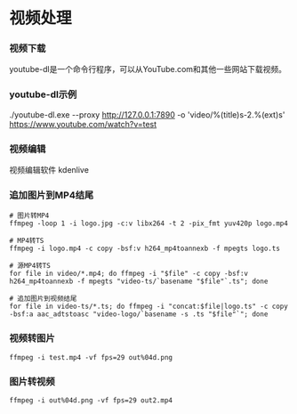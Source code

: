 # 视频处理

### 视频下载
youtube-dl是一个命令行程序，可以从YouTube.com和其他一些网站下载视频。

### youtube-dl示例
./youtube-dl.exe --proxy http://127.0.0.1:7890 -o 'video/%(title)s-2.%(ext)s' https://www.youtube.com/watch?v=test

### 视频编辑
视频编辑软件 kdenlive

### 追加图片到MP4结尾
	# 图片转MP4
	ffmpeg -loop 1 -i logo.jpg -c:v libx264 -t 2 -pix_fmt yuv420p logo.mp4

	# MP4转TS
	ffmpeg -i logo.mp4 -c copy -bsf:v h264_mp4toannexb -f mpegts logo.ts

	# 源MP4转TS
	for file in video/*.mp4; do ffmpeg -i "$file" -c copy -bsf:v h264_mp4toannexb -f mpegts "video-ts/`basename "$file"`.ts"; done

	# 追加图片到视频结尾
	for file in video-ts/*.ts; do ffmpeg -i "concat:$file|logo.ts" -c copy -bsf:a aac_adtstoasc "video-logo/`basename -s .ts "$file"`"; done

### 视频转图片
	ffmpeg -i test.mp4 -vf fps=29 out%04d.png

### 图片转视频
	ffmpeg -i out%04d.png -vf fps=29 out2.mp4